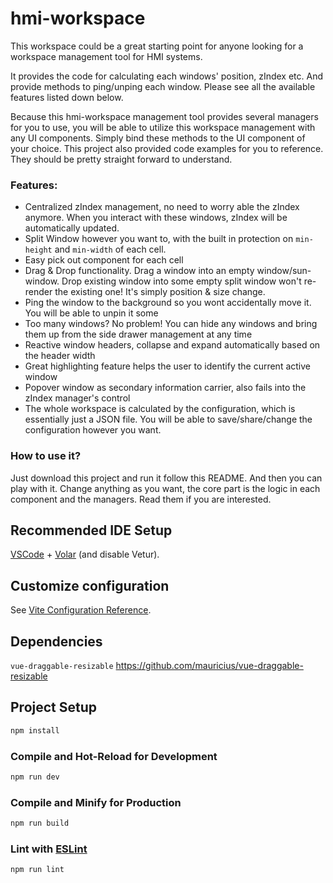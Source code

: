 # hmi-workspace

This workspace could be a great starting point for anyone looking for a workspace management tool for HMI systems.

It provides the code for calculating each windows' position, zIndex etc. And provide methods to ping/unping each window. Please see all the available features listed down below.

Because this hmi-workspace management tool provides several managers for you to use, you will be able to utilize this workspace management with any UI components. Simply bind these methods to the UI component of your choice. This project also provided code examples for you to reference. They should be pretty straight forward to understand.

### Features:
- Centralized zIndex management, no need to worry able the zIndex anymore. When you interact with these windows, zIndex will be automatically updated.
- Split Window however you want to, with the built in protection on `min-height` and `min-width` of each cell.
- Easy pick out component for each cell
- Drag & Drop functionality. Drag a window into an empty window/sun-window. Drop existing window into some empty split window won't re-render the existing one! It's simply position & size change.
- Ping the window to the background so you wont accidentally move it. You will be able to unpin it some 
- Too many windows? No problem! You can hide any windows and bring them up from the side drawer management at any time
- Reactive window headers, collapse and expand automatically based on the header width
- Great highlighting feature helps the user to identify the current active window
- Popover window as secondary information carrier, also fails into the zIndex manager's control
- The whole workspace is calculated by the configuration, which is essentially just a JSON file. You will be able to save/share/change the configuration however you want.

### How to use it?
Just download this project and run it follow this README. And then you can play with it.
Change anything as you want, the core part is the logic in each component and the managers. Read them if you are interested.

## Recommended IDE Setup

[VSCode](https://code.visualstudio.com/) + [Volar](https://marketplace.visualstudio.com/items?itemName=Vue.volar) (and disable Vetur).

## Customize configuration

See [Vite Configuration Reference](https://vitejs.dev/config/).

## Dependencies

`vue-draggable-resizable` https://github.com/mauricius/vue-draggable-resizable

## Project Setup

```sh
npm install
```

### Compile and Hot-Reload for Development

```sh
npm run dev
```

### Compile and Minify for Production

```sh
npm run build
```

### Lint with [ESLint](https://eslint.org/)

```sh
npm run lint
```
